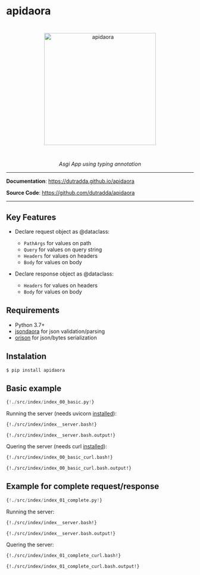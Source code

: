 # apidaora

<p align="center" style="margin: 3em">
  <a href="https://github.com/dutradda/apidaora">
    <img src="https://dutradda.github.io/apidaora/apidaora.svg" alt="apidaora" width="300"/>
  </a>
</p>

<p align="center">
    <em>Asgi App using typing annotation</b></em>
</p>

---

**Documentation**: <a href="https://dutradda.github.io/apidaora" target="_blank">https://dutradda.github.io/apidaora</a>

**Source Code**: <a href="https://github.com/dutradda/apidaora" target="_blank">https://github.com/dutradda/apidaora</a>

---


## Key Features

- Declare request object as @dataclass:
    + `PathArgs` for values on path
    + `Query` for values on query string
    + `Headers` for values on headers
    + `Body` for values on body

- Declare response object as @dataclass:
    + `Headers` for values on headers
    + `Body` for values on body


## Requirements

 - Python 3.7+
 - [jsondaora](https://github.com/dutradda/jsondaora) for json validation/parsing
 - [orjson](https://github.com/ijl/orjson) for json/bytes serialization


## Instalation
```
$ pip install apidaora
```


## Basic example

```python
{!./src/index/index_00_basic.py!}
```

Running the server (needs uvicorn [installed](https://www.uvicorn.org)):

```bash
{!./src/index/index__server.bash!}
```

```
{!./src/index/index__server.bash.output!}
```

Quering the server (needs curl [installed](https://curl.haxx.se/docs/install.html)):

```bash
{!./src/index/index_00_basic_curl.bash!}
```

```
{!./src/index/index_00_basic_curl.bash.output!}
```


## Example for complete request/response

```python
{!./src/index/index_01_complete.py!}
```

Running the server:

```bash
{!./src/index/index__server.bash!}
```

```
{!./src/index/index__server.bash.output!}
```

Quering the server:

```bash
{!./src/index/index_01_complete_curl.bash!}
```

```
{!./src/index/index_01_complete_curl.bash.output!}
```

